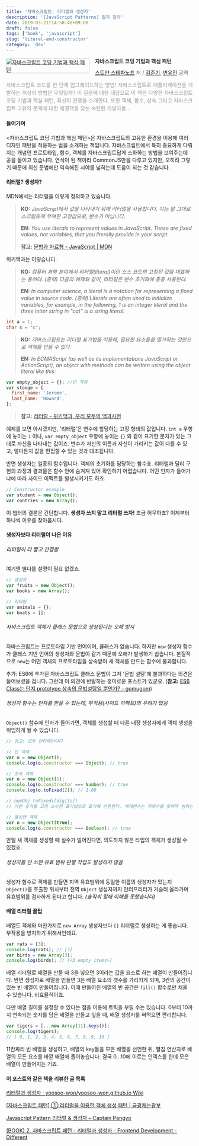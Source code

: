 ```yaml
---
title: '자바스크립트: 리터럴과 생성자'
description: '[JavaScript Patterns] 필기 정리'
date: 2019-03-21T14:50:48+09:00
draft: false
tags: ['book', 'javascript']
slug: 'literal-and-constructor'
category: 'dev'
---
```


<div style="clear:left;text-align:left;"><div style="float:left;margin:0 15px 5px 0;"><a href="http://www.yes24.com/Product/Goods/5871083" style="display:inline-block;overflow:hidden;border:solid 1px #ccc;" target="_blank" rel="noopener noreferrer"><img style="margin:-1px;vertical-align:top;" src="http://image.yes24.com/goods/5871083/S" border="0" alt="자바스크립트 코딩 기법과 핵심 패턴 "></a></div><div><p style="line-height:1.2em;color:#333;font-size:14px;font-weight:bold;">자바스크립트 코딩 기법과 핵심 패턴 </p><p style="margin-top:5px;line-height:1.2em;color:#666;"><a href="http://www.yes24.com/SearchCorner/Result?domain=ALL&author_yn=Y&query=%bd%ba%c5%e4%be%e1+%bd%ba%c5%d7%c6%c4%b3%eb%c7%c1" target="_blank" rel="noopener noreferrer">스토얀 스테파노프</a> 저 / <a href="http://www.yes24.com/SearchCorner/Result?domain=ALL&author_yn=Y&query=%b1%e8%c1%d8%b1%e2" target="_blank" rel="noopener noreferrer">김준기</a>, <a href="http://www.yes24.com/SearchCorner/Result?domain=ALL&author_yn=Y&query=%ba%af%c0%af%c1%f8" target="_blank" rel="noopener noreferrer">변유진</a> 공역</p><p style="margin-top:14px;line-height:1.5em;text-align:justify;color:#999;">자바스크립트 코드를 한 단계 업그레이드하는 방법! 자바스크립트로 애플리케이션을 개발하는 최상의 방법은 무엇일까? 이 질문에 대한 대답으로 이 책은 다양한 자바스크립트 코딩 기법과 핵심 패턴, 최선의 관행을 소개한다. 또한 객체, 함수, 상속 그리고 자바스크립트 고유의 문제에 대한 해결책을 찾는 숙련된 개발자들...</p></div></div>

#### 들어가며

<자바스크립트 코딩 기법과 핵심 패턴>은 자바스크립트의 고유한 환경을 이용해 여러 디자인 패턴을 적용하는 법을 소개하는 책입니다. 자바스크립트에서 특히 중요하게 다뤄지는 개념인 프로토타입, 함수, 객체를 자바스크립트답게 소화하는 방법을 보여주는데 공을 들이고 있습니다. 연식이 된 책이라 CommonJS만을 다루고 있지만, 오히려 그렇기 때문에 최신 문법에만 익숙해진 시야를 넓히는데 도움이 되는 것 같습니다.

#### 리터럴? 생성자?

MDN에서는 리터럴을 이렇게 정의하고 있습니다.

> **KO:** _JavaScript에서 값을 나타내기 위해 리터럴을 사용합니다. 이는 말 그대로 스크립트에 부여한 고정값으로, 변수가 아닙니다._
>
> **EN:** _You use literals to represent values in JavaScript. These are fixed values, not variables, that you literally provide in your script._
>
> **참고:** <a href="https://developer.mozilla.org/ko/docs/Web/JavaScript/Guide/Values,_variables,_and_literals#%EB%A6%AC%ED%84%B0%EB%9F%B4" target="_blank" rel="noopener noreferrer">문법과 자료형 - JavaScript | MDN</a>

위키백과는 이렇습니다.

> **KO:** _컴퓨터 과학 분야에서 리터럴(literal)이란 소스 코드의 고정된 값을 대표하는 용어다. (중략) 다음의 예제와 같이, 리터럴은 변수 초기화에 종종 사용된다._
>
> **EN:** _In computer science, a literal is a notation for representing a fixed value in source code. (중략) Literals are often used to initialize variables, for example, in the following, 1 is an integer literal and the three letter string in "cat" is a string literal:_

```c
int a = 1;
char s = "c";
```

> **KO:** _자바스크립트는 리터럴 표기법을 이용해, 필요한 요소들을 열거하는 것만으로 객체를 만들 수 있다._
>
> **EN:** _In ECMAScript (as well as its implementations JavaScript or ActionScript), an object with methods can be written using the object literal like this:_

```javascript
var empty_object = {}; //빈 객체
var stooge = {
  first_name: 'Jerome',
  last_name: 'Howard',
};
```

> **참고:** <a href="https://ko.wikipedia.org/wiki/%EB%A6%AC%ED%84%B0%EB%9F%B4" target="_blank" rel="noopener noreferrer">리터럴 - 위키백과, 우리 모두의 백과사전</a>

예제를 보면 아시겠지만, '리터럴'은 변수에 할당하는 고정 형태의 값입니다. `int a` 우항에 놓이는 `1` 이나, `var empty_object` 우항에 놓이는 `{}` 와 같이 표기한 문자가 있는 그대로 자신을 나타내는 값이죠. 변수가 자신의 이름과 자신이 가리키는 값이 다를 수 있고, 얼마든지 값을 편집할 수 있는 것과 대조됩니다.

반면 생성자는 일종의 함수입니다. 객체의 초기화를 담당하는 함수죠. 리터럴과 달리 구현의 과정과 결과물은 함수 안에 숨겨져 있어 확인하기 어렵습니다. 어떤 인자가 들어가냐에 따라 사이드 이펙트를 발생시키기도 하죠.

```javascript
// Constructor example
var student = new Object();
var contries = new Array();
```

이 챕터의 결론은 간단합니다. **생성자 쓰지 말고 리터럴 쓰자!** 조금 허무하죠? 이제부터 하나씩 이유를 찾아봅시다.

#### 생성자보다 리터럴이 나은 이유

###### 리터럴이 더 짧고 간결함

여기엔 별다를 설명이 필요 없겠죠.

```javascript
// 생성자
var fruits = new Object();
var books = new Array();

// 리터럴
var animals = {};
var boats = [];
```

###### 자바스크립트 객체가 클래스 문법으로 생성된다는 오해 방지

자바스크립트는 프로토타입 기반 언어이며, 클래스가 없습니다. 하지만 `new` 생성자 함수가 클래스 기반 언어의 생성자와 문법이 같기 때문에 오해가 발생하기 쉽습니다. 본질적으로 `new`는 어떤 객체의 프로토타입을 상속받아 새 객체를 만드는 함수에 불과합니다.

추가: ES6에 추가된 자바스크립트 클래스 문법이 그저 '문법 설탕'에 불과하다는 의견은 들어보셨을 겁니다. 그런데 이 의견에 반발하는 흥미로운 포스트가 있군요. (**참고:** <a href="https://gomugom.github.io/is-class-only-a-syntactic-sugar/" target="_blank" rel="noopener noreferrer">ES6 Class는 단지 prototype 상속의 문법설탕일 뿐인가? - gomugom</a>)

###### 생성자 함수는 인자를 받을 수 있는데, 부작용(사이드 이펙트)의 우려가 있음

`Object()` 함수에 인자가 들어가면, 객체를 생성할 때 다른 내장 생성자에게 객체 생성을 위임하게 될 수 있습니다.

```javascript
// 경고: 모두 안티패턴이다

// 빈 객체
var o = new Object();
console.log(o.constructor === Object); // true

// 숫자 객체
var o = new Object(1);
console.log(o.constructor === Number); // true
console.log(o.toFixed(2)); // 1.00

// numObj.toFixed([digits])
// 어떤 숫자를 고정 소수점 표기법으로 표기해 반환한다. 매개변수는 자릿수를 뜻하며 범위는 0-20.

// 불리언 객체
var o = new Object(true);
console.log(o.constructor === Boolean); // true
```

만일 새 객체를 생성할 때 실수가 벌어진다면, 의도하지 않은 타입의 객체가 생성될 수 있겠죠.

###### 생성자를 안 쓰면 유효 범위 판별 작업도 발생하지 않음

생성자 함수로 객체를 만들면 지역 유효범위에 동일한 이름의 생성자가 있는지 `Object()`를 호출한 위치부터 전역 `Object` 생성자까지 인터프리터가 거슬러 올라가며 유효범위를 검사하게 된다고 합니다. _(솔직히 말해 이해를 못했습니다)_

#### 배열 리터럴 꿀팁

배열도 객체와 마찬가지로 `new Array` 생성자보다 `[]` 리터럴로 생성하는 게 좋습니다. 부작용을 방지하기 위해서인데요.

```javascript
var rats = [3];
console.log(rats); // [3]
var birds = new Array(3);
console.log(birds); // [<3 empty items>]
```

배열 리터럴로 배열을 만들 때 3을 넣으면 3이라는 값을 요소로 하는 배열이 만들어집니다. 반면 생성자로 배열을 만들면 3은 배열 요소의 갯수를 가리키게 되며, 3칸의 공간이 있는 빈 배열이 만들어집니다. 이때 만들어진 배열의 빈 공간은 `fill()` 함수로만 채울 수 있습니다. 비효율적이죠.

다만 배열 길이를 설정할 수 있다는 점을 이용해 트릭을 부릴 수는 있습니다. 0부터 10까지 연속되는 숫자를 담은 배열을 만들고 싶을 때, 배열 생성자를 써먹으면 편리합니다.

```javascript
var tigers = [...new Array(11).keys()];
console.log(tigers);
// [ 0, 1, 2, 3, 4, 5, 6, 7, 8, 9, 10 ]
```

11칸짜리 빈 배열을 생성하고, 배열의 key들을 모은 배열을 선언한 뒤, 펼침 연산자로 배열의 모든 요소를 바깥 배열에 풀어놓습니다. 결국 0...10에 이르는 인덱스를 한데 모은 배열이 만들어지는 거죠.

#### 이 포스트와 같은 책을 리뷰한 글 목록

<a href="https://github.com/yoosoo-won/yoosoo-won.github.io/wiki/%EB%A6%AC%ED%84%B0%EB%9F%B4%EA%B3%BC-%EC%83%9D%EC%84%B1%EC%9E%90" target="_blank" rel="noopener noreferrer">리터럴과 생성자 · yoosoo-won/yoosoo-won.github.io Wiki</a>

<a href="https://itmining.tistory.com/73#footnote_link_73_2" target="_blank" rel="noopener noreferrer">[자바스크립트 패턴] ① 리터럴을 이용한 객체 생성 패턴 | 금광캐는광부</a>

<a href="https://joshuajangblog.wordpress.com/2016/08/21/javascript-pattern-literal-constructor/" target="_blank" rel="noopener noreferrer">Javascript Pattern 리터럴 & 생성자 – Captain Pangyo</a>

<a href="http://frontend.diffthink.kr/2016/05/blog-post_42.html" target="_blank" rel="noopener noreferrer">(BOOK) 2. 자바스크립트 패턴 - 리터럴과 생성자 - Frontend Development - Different</a>
